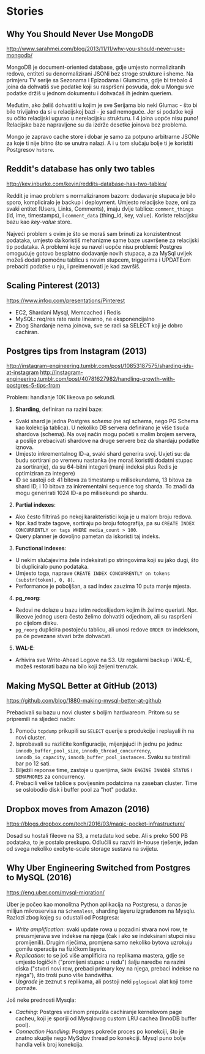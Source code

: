# Stories

## Why You Should Never Use MongoDB

http://www.sarahmei.com/blog/2013/11/11/why-you-should-never-use-mongodb/

MongoDB je document-oriented database, gdje umjesto normaliziranih redova, entiteti su denormalizirani JSONi bez stroge strukture i sheme. Na primjeru TV serije sa Sezonama i Epizodama i Glumcima, gdje bi trebalo 4 joina da dohvatiš sve podatke koji su raspršeni posvuda, dok u Mongu sve podatke držiš u jednom dokumentu i dohvaćaš ih jednim queriem.

Međutim, ako želiš dohvatiti u kojim je sve Serijama bio neki Glumac - što bi bilo trivijalno da si u relacijskoj bazi - je sad nemoguće. Jer si podatke koji su očito relacijski ugurao u nerelacijsku strukturu. I 4 joina uopće nisu puno! Relacijske baze napravljene su da izdrže desetke joinova bez problema.

Mongo je zapravo cache store i dobar je samo za potpuno arbitrarne JSONe za koje ti nije bitno što se unutra nalazi. A i u tom slučaju bolje ti je koristiti Postgresov `hstore`.


## Reddit's database has only two tables

http://kev.inburke.com/kevin/reddits-database-has-two-tables/

Reddit je imao problem s normaliziranom bazom: dodavanje stupaca je bilo sporo, kompliciralo je backup i deployment.
Umjesto relacijske baze, oni za svaki entitet (Users, Links, Comments), imaju dvije tablice: `comment_things` (id, ime, timestamps), i `comment_data` (thing_id, key, value). Koriste relacijsku bazu kao *key-value* store.

Najveći problem s ovim je što se moraš sam brinuti za konzistentnost podataka, umjesto da koristiš mehanizme same baze usavršene za relacijski tip podataka. A problemi koje su naveli uopće nisu problemi: Postgres omogućuje gotovo besplatno dodavanje novih stupaca, a za MySql uvijek možeš dodati pomoćnu tablicu s novim stupcem, triggerima i UPDATEom prebaciti podatke u nju, i preimenovati je kad završiš.


## Scaling Pinterest (2013)

https://www.infoq.com/presentations/Pinterest

* EC2, Shardani Mysql, Memcached i Redis
* MySQL: req/res rate raste linearno, ne eksponencijalno
* Zbog Shardanje nema joinova, sve se radi sa SELECT koji je dobro cachiran.


## Postgres tips from Instagram (2013)

http://instagram-engineering.tumblr.com/post/10853187575/sharding-ids-at-instagram
http://instagram-engineering.tumblr.com/post/40781627982/handling-growth-with-postgres-5-tips-from

Problem: handlanje 10K likeova po sekundi.
1. **Sharding**, definiran na razini baze:
  * Svaki shard je jedna Postgres *schema* (ne sql schema, nego PG Schema kao kolekcija tablica). U nekoliko DB servera definirano je više tisuća shardova (schema). Na ovaj način mogu početi s malim brojem servera, a poslije prebacivati shardove na druge servere bez da shardaju podatke iznova.
  * Umjesto inkrementalnog ID-a, svaki shard generira svoj. Uvjeti su: da budu sortirani po vremenu nastanka (ne moraš koristiti dodatni stupac za sortiranje), da su 64-bitni integeri (manji indeksi plus Redis je optimiziran za integere)
  * ID se sastoji od: 41 bitova za timestamp u milisekundama, 13 bitova za shard ID, i 10 bitova za inkrementalni sequence tog sharda. To znači da mogu generirati 1024 ID-a po milisekundi po shardu.
2. **Partial indexes**:
  * Ako često filtriraš po nekoj karakteristici koja je u malom broju redova.
  * Npr. kad traže tagove, sortiraju po broju fotografija, pa su `CREATE INDEX CONCURRENTLY on tags WHERE media_count > 100`.
  * Query planner je dovoljno pametan da iskoristi taj indeks.
3. **Functional indexes**:
  * U nekim slučajevima žele indeksirati po stringovima koji su jako dugi, što bi dupliciralo puno podataka.
  * Umjesto toga, naprave `CREATE INDEX CONCURRENTLY on tokens (substr(token), 0, 8)`.
  * Performance je poboljšan, a sad index zauzima 10 puta manje mjesta.
4. **pg_reorg**:
  * Redovi ne dolaze u bazu istim redoslijedom kojim ih želimo queriati. Npr. likeove jednog usera često želimo dohvatiti odjednom, ali su raspršeni po cijelom disku.
  * `pg_reorg` duplicira postojeću tablicu, ali unosi redove `ORDER BY` indeksom, pa će povezane stvari brže dohvaćati.
5. **WAL-E**:
  * Arhivira sve Write-Ahead Logove na S3. Uz regularni backup i WAL-E, možeš restorati bazu na bilo koji željeni trenutak.

## Making MySQL Better at GitHub (2013)

https://github.com/blog/1880-making-mysql-better-at-github

Prebacivali su bazu u novi cluster s boljim hardwareom. Pritom su se pripremili na sljedeći način:
1. Pomoću `tcpdump` prikupili su `SELECT` querije s produkcije i replayali ih na novi cluster.
2. Isprobavali su različite konfiguracije, mijenjajući ih jednu po jednu: `innodb_buffer_pool_size`, `innodb_thread_concurrency`, `innodb_io_capacity`, `innodb_buffer_pool_instances`. Svaku su testirali bar po 12 sati.
3. Bilježili reponse time, zastoje u querijima, `SHOW ENGINE INNODB STATUS` i `SEMAPHORES` za concurrency.
4. Prebacili velike tablice s povijesnim podatcima na zaseban cluster. Time se oslobodio disk i buffer pool za "hot" podatke.

## Dropbox moves from Amazon (2016)

https://blogs.dropbox.com/tech/2016/03/magic-pocket-infrastructure/

Dosad su hostali fileove na S3, a metadatu kod sebe. Ali s preko 500 PB podataka, to je postalo preskupo.
Odlučili su razviti in-house rješenje, jedan od svega nekoliko exobyte-scale storage sustava na svijetu.

## Why Uber Engineering Switched from Postgres to MySQL (2016)

https://eng.uber.com/mysql-migration/

Uber je počeo kao monolitna Python aplikacija na Postgresu, a danas je milijun
mikroservisa na `Schemaless`, sharding layeru izgrađenom na Mysqlu. Razlozi zbog kojeg su odustali od Postgresa:
* *Write amplification*: svaki update rowa u pozadini stvara novi row, te preusmjerava sve indekse na njega (čak i ako se indeksirani stupci nisu promijenili). Drugim riječima, promjena samo nekoliko bytova uzrokuju gomilu operacija na fizičkom layeru.
* *Replication*: to se još više amplificira na replikama mastera, gdje se umjesto logičkih ("promijeni stupac u redu") šalju naredbe na razini diska ("stvori novi row, prebaci primary key na njega, prebaci indekse na njega"), što troši puno više bandwitha.
* *Upgrade* je zeznut s replikama, ali postoji neki `pglogical` alat koji tome pomaže.

Još neke prednosti Mysqla:
* *Caching*: Postgres većinom prepušta cachiranje kernelovom page cacheu, koji je sporiji od Mysqlovog custom LRU cachea (InnoDB buffer pool).
* *Connection Handling*: Postgres pokreće proces po konekciji, što je znatno skuplje nego MySqlov thread po konekciji. Mysql puno bolje handla velik broj konekcija.
